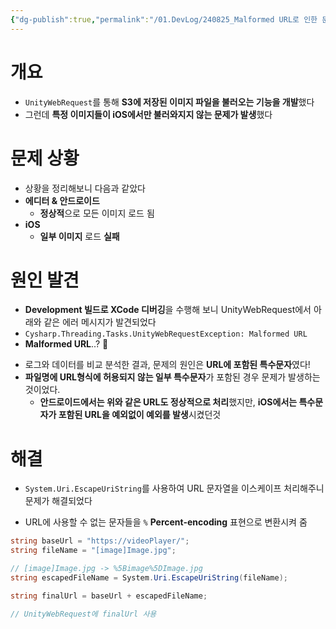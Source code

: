 ```yaml
---
{"dg-publish":true,"permalink":"/01.DevLog/240825_Malformed URL로 인한 문제 해결/"}
---
```


# 개요
- `UnityWebRequest`를 통해 **S3에 저장된 이미지 파일을 불러오는 기능을 개발**했다
- 그런데 **특정 이미지들이 iOS에서만 불러와지지 않는 문제가 발생**했다

# 문제 상황
- 상황을 정리해보니 다음과 같았다
- **에디터 & 안드로이드**
    - **정상적**으로 모든 이미지 로드 됨
- **iOS**
    - **일부 이미지** 로드 **실패**
# 원인 발견

* **Development 빌드로 XCode 디버깅**을 수행해 보니 UnityWebRequest에서 아래와 같은 에러 메시지가 발견되었다
* `Cysharp.Threading.Tasks.UnityWebRequestException: Malformed URL`
* **Malformed URL**..? 🤔

- 로그와 데이터를 비교 분석한 결과, 문제의 원인은 **URL에 포함된 특수문자**였다!
- **파일명에 URL형식에 허용되지 않는 일부 특수문자**가 포함된 경우 문제가 발생하는 것이었다.
    - **안드로이드에서는 위와 같은 URL도 정상적으로 처리**했지만, **iOS에서는 특수문자가 포함된 URL을 예외없이 예외를 발생**시켰던것

# 해결
- `System.Uri.EscapeUriString`를 사용하여 URL 문자열을 이스케이프 처리해주니 문제가 해결되었다
* URL에 사용할 수 없는 문자들을 `%` **Percent-encoding** 표현으로 변환시켜 줌

```csharp
string baseUrl = "https://videoPlayer/";
string fileName = "[image]Image.jpg";

// [image]Image.jpg -> %5Bimage%5DImage.jpg
string escapedFileName = System.Uri.EscapeUriString(fileName); 

string finalUrl = baseUrl + escapedFileName;

// UnityWebRequest에 finalUrl 사용
```

